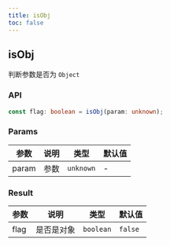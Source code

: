 ```yaml
---
title: isObj
toc: false
---
```


## isObj

判断参数是否为 `Object`

<code src="./demo.tsx"></code>

### API

```typescript
const flag: boolean = isObj(param: unknown);
```

### Params

| 参数  | 说明 | 类型      | 默认值 |
| ----- | ---- | --------- | ------ |
| param | 参数 | `unknown` | -      |


### Result

| 参数 | 说明       | 类型      | 默认值  |
| ---- | ---------- | --------- | ------- |
| flag | 是否是对象 | `boolean` | `false` |
